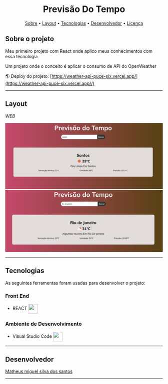 
<h1 align="center">  Previsão Do Tempo </h1>

<p align="center">
 <a href="#-sobre-o-projeto">Sobre</a> •
 <a href="#-layout">Layout</a> • 
 <a href="#-tecnologias">Tecnologias</a> • 
 <a href="#-autor">Desenvolvedor</a> • 
 <a href="#user-content--licença">Licença</a>
</p>

##  Sobre o projeto

Meu primeiro projeto com React onde aplico meus conhecimentos com essa tecnologia

Um projeto onde o conceito é aplicar o consumo de API do OpenWeather

🌎 Deploy do projeto: [https://weather-api-puce-six.vercel.app/](https://weather-api-puce-six.vercel.app//)

---

## Layout

_WEB_

![GK1](https://github.com/matheusdz/weather-api/blob/main/public/web.png)
![GK1](https://github.com/matheusdz/weather-api/blob/main/public/web2.png)

---

## Tecnologias 

As seguintes ferramentas foram usadas para desenvolver o projeto:

### Front End
- REACT <img align="center" height="30" width="30" src="https://cdn.jsdelivr.net/gh/devicons/devicon/icons/react/react-original.svg"/>
 
	        
### Ambiente de Desenvolvimento
- Visual Studio Code <img align="center" height="30" width="30" src="https://cdn.jsdelivr.net/gh/devicons/devicon/icons/vscode/vscode-original-wordmark.svg"/>

---

## Desenvolvedor

<a href="https://www.linkedin.com/in/matheus-miguel-8581b8265/">Matheus miguel silva dos santos</a>

---